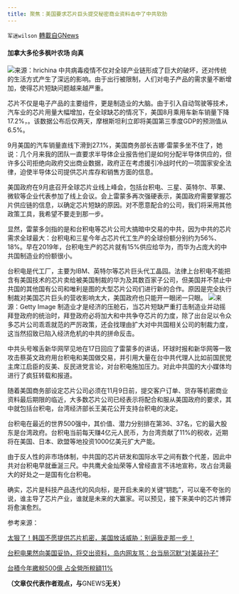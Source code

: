 ```yaml
---
title: 聚焦：美国要求芯片巨头提交秘密商业资料击中了中共软肋
---
```

`军迷wilson` [轉載自GNews](https://gnews.org/zh-hans/1613660/)

#### 加拿大多伦多枫叶农场 向真
![](https://assets.gnews.org/wp-content/uploads/2021/10/IMG_0245-2.jpeg)来源：hrichina
中共病毒疫情不仅对全球产业链形成了巨大的破坏，还对传统的生活方式产生了深远的影响。由于出行被限制，人们对电子产品的需求量不断增加，使得芯片短缺问题越来越严重。

芯片不仅是电子产品的主要组件，更是制造业的大脑。由于引入自动驾驶等技术，汽车业的芯片用量大幅增加，在全球缺芯的情况下，美国8月乘用车新车销量下降17.2%，。该数据公布后仅两天，摩根斯坦利立即将美国第三季度GDP的预测值从6.5%。

9月美国的汽车销量直线下滑到27.1%，美国商务部长吉娜·雷蒙多坐不住了，她说：几个月来我的团队一直要求半导体企业报告他们是如何分配半导体供应的，但许多公司拒绝向政府交出商业数据，政府正在考虑援引冷战时代的一项国家安全法律，迫使半导体公司提供芯片库存和销售方面的信息。

美国政府在9月底召开全球芯片业线上峰会，包括台积电、三星、英特尔、苹果、微软等企业代表参加了线上会议。会上雷蒙多再次强硬表示，美国政府需要掌握芯片供应链的信息，以确定芯片短缺的原因。对不愿意配合的公司，我们将采用其他政策工具，我希望不要走到那一步。

显然，雷蒙多剑指的是和台积电等芯片公司大搞暗中交易的中共，因为中共的芯片需求全球最大：台积电和三星今年占芯片代工生产的全球份额分别约为56%、18%。早在2019年，台积电生产的芯片就有15%供应给华为，而华为占庞大的中共国制造业的份额很小。

台积电是代工厂，主要为IBM、英特尔等芯片巨头代工晶园。法律上台积电不能把含有美国技术的芯片卖给被美国制裁的华为及其数百家子公司，但美国并不禁止中共国的其他国有公司和唯利是图的大型芯片公司们进行新的合作。原因是完全执行制裁对美国芯片巨头的营收影响太大，美国政府也只能开一眼闭一只眼。
![](https://assets.gnews.org/wp-content/uploads/2021/10/IMG_0244-1.jpeg)来源：Getty Image
制造业才是经济的压舱石，当芯片短缺严重打击制造业并动摇拜登政府的统治时，拜登政府必将加大和中共争夺芯片的力度，除了出台足以令众多芯片公司乖乖就范的严厉政策，还会找理由扩大对中共国相关公司的制裁力度，这当然招致已陷入经济危机的中共的拼命反击。

中共头号喉舌新华网罕见地在17日回应了雷蒙多的讲话，环球时报和新华网等一致攻击蔡英文政府用台积电和美国做交易，并引用大量在台中共代理人比如前国民党主席江启臣的反美、反民进党言论，对台积电施加压力。对此中共国的大小媒体均进行了疯狂转载和报道。

随着美国商务部设定芯片公司必须在11月9日前，提交客户订单、货存等机密商业资料最后期限的临近，大多数芯片公司已经表示将配合和服从美国政府的要求，其中就包括台积电，台湾经济部长王美花公开支持台积电的决定。

台积电在最近的世界500强中，其价值、潜力分别排在第36、37名，它的最大股东是台湾政府。台积电当前每天赚4亿元人民币，为台湾贡献了11%的税收，近期将在美国、日本、欧盟等地投资1000亿美元扩大产能。

由于反人性的非市场体制，中共国的芯片研发和国际水平之间有数个代差，因此中共对台积电早就垂涎三尺。中共鹰犬金灿荣等人曾经直言不讳地宣称，攻占台湾最大的好处之一是国有化台积电。

确实，芯片是科技产品迭代的风向标，是开启未来的关键“钥匙”，可以毫不夸张的说，谁主导了芯片产业，谁就是未来的大赢家。可以预见，接下来美中的芯片博弈将愈演愈烈。

参考来源：

[太狠了！韩国不愿提供芯片机密，美国放话威胁：别逼我走那一步！](http://www.xhby.net/index/202110/t20211017_7269930.shtml)

[台积电果然向美国妥协，将交出资料，岛内网友骂：台当局沉默“对美装孙子”](https://www.163.com/dy/article/GN0JKT230514R9OJ.html)

[台積今年繳稅500億 占全營所稅額11%](https://ctee.com.tw/news/policy/489227.html)

**（文章仅代表作者观点，与**GNEWS**无关）**
